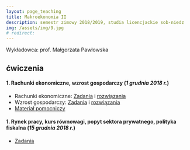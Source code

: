```yaml
---
layout: page_teaching
title: Makroekonomia II
description: semestr zimowy 2018/2019, studia licencjackie sob-niedz
img: /assets/img/9.jpg
# redirect:
---
```


Wykładowca: prof. Małgorzata Pawłowska

## ćwiczenia

<h4> 1. Rachunki ekonomiczne, wzrost gospodarczy (<i>1 grudnia 2018 r.</i>) </h4>

<ul class="fa-ul">

  <li> <i class="fas fa-thumbtack"></i> Rachunki ekonomiczne:
    <a target="_blank" rel="noopener noreferrer" href="{{ '/teaching/makroekonomia2_SN/makroII_cw1_RN.pdf' | prepend: site.baseurl | prepend: site.url }}"> Zadania</a>
    i <a target="_blank" rel="noopener noreferrer" href="{{ '/teaching/makroekonomia2_SN/makroII_cw1_RN_odp.pdf' | prepend: site.baseurl | prepend: site.url }}"> rozwiązania</a>
  </li>

  <li> <i class="fas fa-thumbtack"></i> Wzrost gospodarczy:
    <a target="_blank" rel="noopener noreferrer" href="{{ '/teaching/makroekonomia2_SN/makroII_cw1_WG.pdf' | prepend: site.baseurl | prepend: site.url }}"> Zadania</a>
    i <a target="_blank" rel="noopener noreferrer" href="{{ '/teaching/makroekonomia2_SN/makroII_cw1_WG_odp.pdf' | prepend: site.baseurl | prepend: site.url }}"> rozwiązania</a>
  </li>

  <li> <i class="fas fa-thumbtack"></i>
      <a target="_blank" rel="noopener noreferrer" href="{{ '/teaching/makroekonomia2/rachunki_ekonomiczne.pdf' | prepend: site.baseurl | prepend: site.url }}"> Materiał pomocniczy</a>
  </li>

</ul>

<h4> 1. Rynek pracy, kurs równowagi, popyt sektora prywatnego, polityka fiskalna (<i>15 grudnia 2018 r.</i>) </h4>
<ul class="fa-ul">
  <li> <i class="fas fa-thumbtack"></i> <a target="_blank" rel="noopener noreferrer" href="{{ '/teaching/makroekonomia2_SN/makroII_cw2.pdf' | prepend: site.baseurl | prepend: site.url }}"> Zadania</a>
  </li>
</ul>
